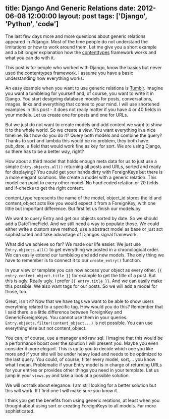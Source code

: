 title: Django And Generic Relations 
date: 2012-06-08 12:00:00
layout: post
tags: ['Django', 'Python', 'code']
---
The last few days more and more questions about generic relations appeared in #django.
Most of the time people do not understand the limitations or how to work around them.
Let me give you a short example and a bit longer explanation how the [contenttypes][1]
framework works and what you can do with it.
<!--MORE-->

This post is for people who worked with Django, know the basics but never used the
contenttypes framework. I assume you have a basic understanding how everything works.

An easy example when you want to use generic relations is [Tumblr][2]. Imagine you want a
tumblelog for yourself and, of course, you want to write it in Django. You start designing
database models for posts, conversations, images, links and everything that comes to your
mind. I will use shortened examples in this post - it does not really matter if you have
4 or 40 fields in your models. Let us create one for posts and one for URLs.

<script src="https://gist.github.com/2895098.js"> </script>

But we just do not want to create models and add content we want to show it to the whole
world. So we create a view. You want everything in a nice timeline. But how do you do it?
Query both models and combine the query? Thanks to sort and lambda this would be no
problem, they both have pub_date, a field that would work fine as key for sort. We are
using Django, so there has to be a better way, right?

How about a third model that holds enough meta data for us to just use a simple
```Entry.objects.all()``` returning all posts and URLs, sorted and ready for displaying?
You could get your hands dirty with ForeignKeys but there is a more elegant solutions.
We create a model with a generic relation. This model can point to every other model. No
hard coded relation or 20 fields and if-checks to get the right content.

<script src="https://gist.github.com/2895131.js"> </script>

content\_type represents the name of the model, object\_id stores the id and content\_object
acts like you would expect it from a ForeignKey, with one little but important difference.
But first let us finish our models.py.

We want to query Entry and get our objects sorted by date. So we should add a
DateTimeField. And we still need a way to populate those. We could either write a custom
save method, use a abstract model as base or just act sophisticated and take advantage of
Djangos signal framework.

<script src="https://gist.github.com/2895159.js"> </script>

What did we achieve so far? We made our life easier. We just use ```Entry.objects.all()```
to get everything we posted in a chronological order. We can easily extend our tumblelog
and add new models. The only thing we have to remember is to connect it to our
```create_entry()``` function.

In your view or template you can now access your object as every other. 
```{{ entry.content_object.title }}``` for example to get the title of a post. But this is
ugly. Really ugly. I prefer ```{{ entry.title }}```. And we can easily make this possible.
We also want tags for our posts. So we will add a model for those, too.

<script src="https://gist.github.com/2895221.js"> </script>

Great, isn't it? Now that we have tags we want to be able to show users everything related
to a specific tag. How would you do this? Remember that I said there is a little 
difference between ForeignKey and GenericForeignKeys. You cannot use them in your queries.
```Entry.objects.filter(content_object...)``` is not possible. You can use everything
else but not content\_object.

You can, of course, use a manager and raw sql. I imagine that this would be a performance
boost over the solution I will present you. Maybe you even consider it more elegant. This
is up to you to decide which one you like more and if your site will be under heavy load
and needs to be optimized to the last query. You could, of course, filter every model,
sort,... you know what I mean. Problematic if your Entry model is in charge of returning
URLs for your entries or provides other things you need in your template. Let us jump in
your ```views.py``` and take a look at a possible solution.

<script src="https://gist.github.com/2895254.js"> </script>

We will not talk about elegance. I am still looking for a better solution but this will
work. If I find one I will make sure you know it.

I think you get the benefits from using generic relations, at least when you thought about
using sort or creating ForeignKeys to all models. Far more sophisticated.

[1]: https://docs.djangoproject.com/en/dev/ref/contrib/contenttypes/
[2]: http://www.tumblr.com/